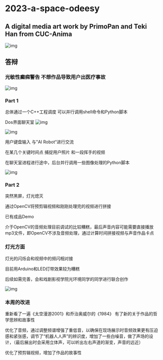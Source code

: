 # 2023-a-space-odeesy
## A digital media art work by PrimoPan and Teki Han from CUC-Anima

![img](https://cdn.staticaly.com/gh/PrimoPan/picx-images-hosting@master/20230523/test4.489wgf53bak0.webp)

## 答辩

### 光敏性癫痫警告 不想作品导致用户出医疗事故

![img](https://cdn.staticaly.com/gh/PrimoPan/picx-images-hosting@master/20230523/test8.22rx9i5bo3gg.webp)

### Part 1  
  总体通过一个C++工程调度 可以并行调用shell命令和Python脚本
  
  Dos界面聊天室 
  ![img](https://cdn.staticaly.com/gh/PrimoPan/picx-images-hosting@master/20230523/test2.qzyddyvjeg0.webp)
  
  ![img](https://cdn.staticaly.com/gh/PrimoPan/picx-images-hosting@master/20230523/chatgpt.2ypvv3gr9lw0.webp)
  
  用户键盘输入 与"AI Robot“进行交流
  
  在某几个关键时间点 捕捉用户照片 和一段挥手的视频
  
  在聊天室进程进行途中，后台并行调用一些图像处理的Python脚本
  
  ![img](https://cdn.staticaly.com/gh/PrimoPan/picx-images-hosting@master/20230523/test1.34sh3uo812q0.webp)
  
### Part 2
  突然黑屏，灯光熄灭
  
  通过OpenCV将预剪辑视频和刚刚处理完的视频进行拼接
  
  已有成品Demo
  
  介于OpenCV的音频处理目前调试的比较糟糕，最后声音内容可能需要直接播放mp3文件，即OpenCV不涉及音频处理，通过计算时间拼接视频与声音作品卡点
  
### 灯光方面
  灯光的闪烁会和视频中的频闪相对接
  
  目前用Arduino和LED灯带效果较为糟糕
  
  后续如需完善，会和戏剧影视学院光环境同学的同学进行联合创作
  
![img](https://cdn.staticaly.com/gh/PrimoPan/picx-images-hosting@master/20230523/end.4taslhmqyaw0.webp)
  
  
### 本周的改进
   重新看了一遍《太空漫游2001》和乔治奥威尔的《1984》 有了新的关于作品的哲学思辨和故事性
   
   优化了音频，通过调整频谱增强了重低音，以确保在现场展示时音频效果更有压迫感和紧张感，调节了“机器人人声”的辨识度，增加了一些白噪音，做了声场的设计，（最后展出时会采用立体声，可以听出左右声道的渐变，声音的远近）
   
   优化了预剪辑视频，增加了作品的故事性
